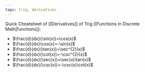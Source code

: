 ```yaml
---
tags: trig, derivatives
---
```

Quick Cheatsheet of [[Derivatives]] of Trig [[Functions in Discrete Math|functions]]:
- $\frac{d}{dx}(\sin(x))=\cos(x)$ 
- $\frac{d}{dx}\cos(x)=-\sin(x)$
- $\frac{d}{dx}(\tan(x))=\sec^{2}(x)$ 
- $\frac{d}{dx}(\cot(x))=-\csc^{2}(x)$ 
- $\frac{d}{dx}(\sec(x))=\sec(x)\tan(x)$  
- $\frac{d}{dx}(\csc(x))=-\csc(x)\cot(x)$ 
